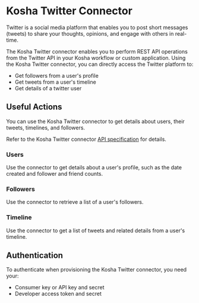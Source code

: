 # Kosha Twitter Connector

Twitter is a social media platform that enables you to post short messages (tweets) to share your thoughts, opinions, and engage with others in real-time.

The Kosha Twitter connector enables you to perform REST API operations from the Twitter API in your Kosha workflow or custom application. Using the Kosha Twitter connector, you can directly access the Twitter platform to:

* Get followers from a user's profile
* Get tweets from a user's timeline
* Get details of a twitter user

## Useful Actions

You can use the Kosha Twitter connector to get details about users, their tweets, timelines, and followers.

Refer to the Kosha Twitter connector [API specification](openapi.json) for details.

### Users

Use the connector to get details about a user's profile, such as the date created and follower and friend counts.

### Followers

Use the connector to retrieve a list of a user's followers. 

### Timeline

Use the connector to get a list of tweets and related details from a user's timeline. 

## Authentication

To authenticate when provisioning the Kosha Twitter connector, you need your:

* Consumer key or API key and secret
* Developer access token and secret
